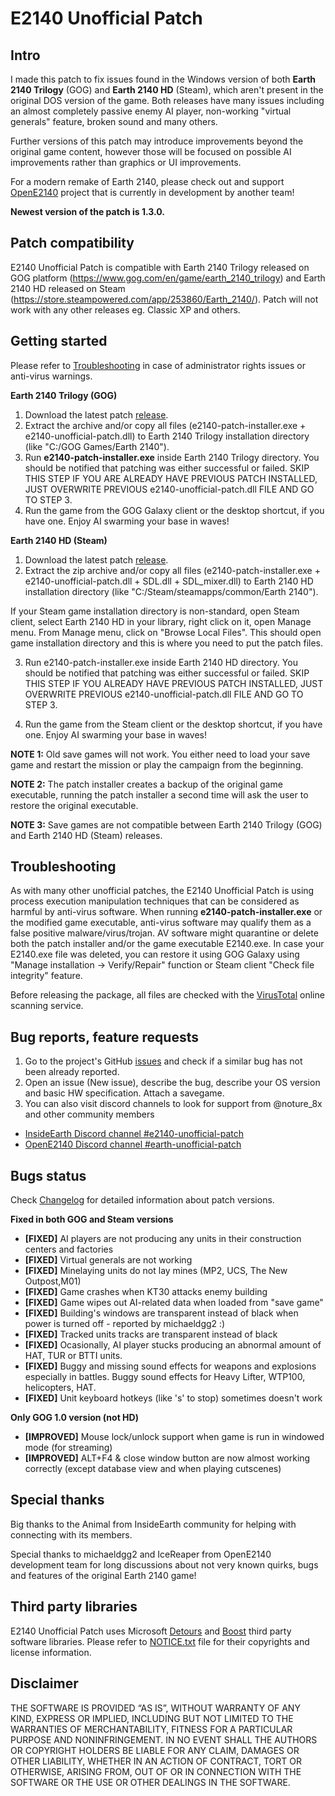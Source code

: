 # E2140 Unofficial Patch

## Intro
I made this patch to fix issues found in the Windows version of both **Earth 2140 Trilogy** (GOG) and **Earth 2140 HD** (Steam), which aren't present in the original DOS version of the game. Both  releases have many issues including an almost completely passive enemy AI player, non-working "virtual generals" feature, broken sound and many others. 

Further versions of this patch may introduce improvements beyond the original game content, however those will be focused on possible AI improvements rather than graphics or UI improvements. 

For a modern remake of Earth 2140, please check out and support [OpenE2140](https://github.com/OpenE2140/OpenE2140) project that is currently in development by another team!

**Newest version of the patch is 1.3.0.**

## Patch compatibility
E2140 Unofficial Patch is compatible with Earth 2140 Trilogy released on GOG platform (https://www.gog.com/en/game/earth_2140_trilogy) and Earth 2140 HD released on Steam (https://store.steampowered.com/app/253860/Earth_2140/). Patch will not work with any other releases eg. Classic XP and others.

## Getting started

Please refer to [Troubleshooting](##Troubleshooting) in case of administrator rights issues or anti-virus warnings.

**Earth 2140 Trilogy (GOG)**
1. Download the latest patch [release](https://github.com/notsure8x/e2140-unofficial-patch/releases).
2. Extract the archive and/or copy all files (e2140-patch-installer.exe + e2140-unofficial-patch.dll) to Earth 2140 Trilogy installation directory (like "C:/GOG Games/Earth 2140").
3. Run **e2140-patch-installer.exe** inside Earth 2140 Trilogy directory. You should be notified that patching was either successful or failed. SKIP THIS STEP IF YOU ARE ALREADY HAVE PREVIOUS PATCH INSTALLED, JUST OVERWRITE PREVIOUS e2140-unofficial-patch.dll FILE AND GO TO STEP 3.
4. Run the game from the GOG Galaxy client or the desktop shortcut, if you have one. Enjoy AI swarming your base in waves!

**Earth 2140 HD (Steam)**
1. Download the latest patch [release](https://github.com/notsure8x/e2140-unofficial-patch/releases).
2. Extract the zip archive and/or copy all files (e2140-patch-installer.exe + e2140-unofficial-patch.dll + SDL.dll + SDL_mixer.dll) to Earth 2140 HD installation directory (like "C:/Steam/steamapps/common/Earth 2140"). 

If your Steam game installation directory is non-standard, open Steam client, select Earth 2140 HD in your library, right click on it, open Manage menu. From Manage menu, click on "Browse Local Files". This should open game installation directory and this is where you need to put the patch files.

3. Run e2140-patch-installer.exe inside Earth 2140 HD directory. You should be notified that patching was either successful or failed. SKIP THIS STEP IF YOU ALREADY HAVE PREVIOUS PATCH INSTALLED, JUST OVERWRITE PREVIOUS e2140-unofficial-patch.dll FILE AND GO TO STEP 3.

4. Run the game from the Steam client or the desktop shortcut, if you have one. Enjoy AI swarming your base in waves!

**NOTE 1:** Old save games will not work. You either need to load your save game and restart the mission or play the campaign from the beginning.

**NOTE 2:** The patch installer creates a backup of the original game executable, running the patch installer a second time will ask the user to restore the original executable.

**NOTE 3:** Save games are not compatible between Earth 2140 Trilogy (GOG) and Earth 2140 HD (Steam) releases.

## Troubleshooting
As with many other unofficial patches, the E2140 Unofficial Patch is using process execution manipulation techniques that can be considered as harmful by anti-virus software. When running **e2140-patch-installer.exe** or the modified game executable, anti-virus software may qualify them as a false positive malware/virus/trojan. AV software might quarantine or delete both the patch installer and/or the game executable E2140.exe. In case your E2140.exe file was deleted, you can restore it using GOG Galaxy using "Manage installation -> Verify/Repair" function or Steam client "Check file integrity" feature.

Before releasing the package, all files are checked with the [VirusTotal](https://www.virustotal.com) online scanning service.

## Bug reports, feature requests
1. Go to the project's GitHub [issues](https://github.com/notsure8x/e2140-unofficial-patch/issues) and check if a similar bug has not been already reported.
2. Open an issue (New issue), describe the bug, describe your OS version and basic HW specification. Attach a savegame.
3. You can also visit discord channels to look for support from @noture_8x and other community members
- [InsideEarth Discord channel #e2140-unofficial-patch](https://discord.com/channels/572336961143177216/1179834300414296124)
- [OpenE2140 Discord channel   #earth-unofficial-patch](https://discord.com/channels/1080437044884553799/1155957226100498462) 

## Bugs status

Check [Changelog](./CHANGELOG.md) for detailed information about patch versions.

**Fixed in both GOG and Steam versions**
- **[FIXED]** AI players are not producing any units in their construction centers and factories
- **[FIXED]** Virtual generals are not working
- **[FIXED]** Minelaying units do not lay mines (MP2, UCS, The New Outpost,M01)
- **[FIXED]** Game crashes when KT30 attacks enemy building
- **[FIXED]** Game wipes out AI-related data when loaded from "save game"
- **[FIXED]** Building's windows are transparent instead of black when power is turned off - reported by michaeldgg2 :)
- **[FIXED]** Tracked units tracks are transparent instead of black
- **[FIXED]** Ocasionally, AI player stucks producing an abnormal amount of HAT, TUR or BTTI units.
- **[FIXED]** Buggy and missing sound effects for weapons and explosions especially in battles. Buggy sound effects for Heavy Lifter, WTP100, helicopters, HAT.
- **[FIXED]** Unit keyboard hotkeys (like 's' to stop) sometimes doesn't work

**Only GOG 1.0 version (not HD)**
- **[IMPROVED]** Mouse lock/unlock support when game is run in windowed mode (for streaming)
- **[IMPROVED]** ALT+F4 & close window button are now almost working correctly (except database view and when playing cutscenes)

## Special thanks
Big thanks to the Animal from InsideEarth community for helping with connecting with its members.

Special thanks to michaeldgg2 and IceReaper from OpenE2140 development team for long discussions about not very known quirks, bugs and features of the original Earth 2140 game! 

## Third party libraries

E2140 Unofficial Patch uses Microsoft [Detours](https://www.microsoft.com/en-us/research/project/detours/) and [Boost](https://www.boost.org/) third party software libraries.
Please refer to [NOTICE.txt](./NOTICE.txt) file for their copyrights and license information.

## Disclaimer

THE SOFTWARE IS PROVIDED “AS IS”, WITHOUT WARRANTY OF ANY KIND, EXPRESS OR IMPLIED, INCLUDING BUT NOT LIMITED TO THE WARRANTIES OF MERCHANTABILITY, FITNESS FOR A PARTICULAR PURPOSE AND NONINFRINGEMENT. IN NO EVENT SHALL THE AUTHORS OR COPYRIGHT HOLDERS BE LIABLE FOR ANY CLAIM, DAMAGES OR OTHER LIABILITY, WHETHER IN AN ACTION OF CONTRACT, TORT OR OTHERWISE, ARISING FROM, OUT OF OR IN CONNECTION WITH THE SOFTWARE OR THE USE OR OTHER DEALINGS IN THE SOFTWARE.
